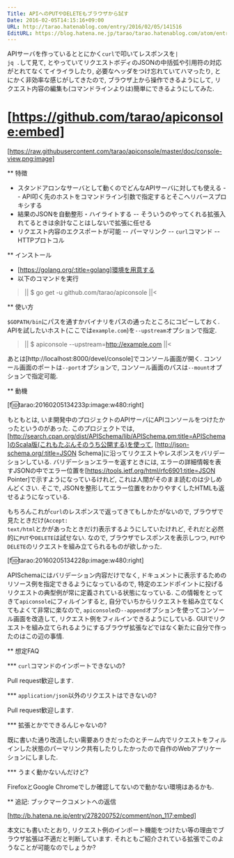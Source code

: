 ```yaml
---
Title: APIへのPUTやDELETEもブラウザから試す
Date: 2016-02-05T14:15:16+09:00
URL: http://tarao.hatenablog.com/entry/2016/02/05/141516
EditURL: https://blog.hatena.ne.jp/tarao/tarao.hatenablog.com/atom/entry/6653586347156088394
---
```


APIサーバを作っているととにかく<code>curl</code>で叩いてレスポンスを<code>| jq .</code>して見て, とやっていてリクエストボディのJSONの中括弧や引用符の対応がとれてなくてイライラしたり, 必要なヘッダをつけ忘れていてハマったり, とにかく非効率な感じがしてきたので, ブラウザ上から操作できるようにして, リクエスト内容の編集も(コマンドラインよりは)簡単にできるようにしてみた.

[https://github.com/tarao/apiconsole:embed]
====

[https://raw.githubusercontent.com/tarao/apiconsole/master/doc/console-view.png:image]

** 特徴

- スタンドアロンなサーバとして動くのでどんなAPIサーバに対しても使える
-- API叩く先のホストをコマンドライン引数で指定するとそこへリバースプロキシする
- 結果のJSONを自動整形・ハイライトする
-- そういうのやってくれる拡張入れてるときは余計なことはしないで拡張に任せる
- リクエスト内容のエクスポートが可能
-- パーマリンク
-- <code>curl</code>コマンド
-- HTTPプロトコル

** インストール

+ [https://golang.org/:title=golang]環境を用意する
+ 以下のコマンドを実行

>||
$ go get -u github.com/tarao/apiconsole
||<

** 使い方

<code>$GOPATH/bin</code>にパスを通すかバイナリをパスの通ったところにコピーしておく. APIを試したいホスト(ここでは<code>example.com</code>)を<code>--upstream</code>オプションで指定.

>||
$ apiconsole --upstream=http://example.com
||<

あとは[http://localhost:8000/devel/console]でコンソール画面が開く. コンソール画面のポートは<code>--port</code>オプションで, コンソール画面のパスは<code>--mount</code>オプションで指定可能.

** 動機

[f:id:tarao:20160205134233p:image:w480:right]

もともとは, いま開発中のプロジェクトのAPIサーバにAPIコンソールをつけたかったというのがあった. このプロジェクトでは, [http://search.cpan.org/dist/APISchema/lib/APISchema.pm:title=APISchema]のScala版(これもたぶんそのうち公開する)を使って, [http://json-schema.org/:title=JSON Schema]に沿ってリクエストやレスポンスをバリデーションしている. バリデーションエラーを返すときには, エラーの詳細情報を表すJSONの中でエラー位置を[https://tools.ietf.org/html/rfc6901:title=JSON Pointer]で示すようになっているけれど, これは人間がそのまま読むのは少しめんどくさい. そこで, JSONを整形してエラー位置をわかりやすくしたHTMLも返せるようになっている.

もちろんこれが<code>curl</code>のレスポンスで返ってきてもしかたがないので, ブラウザで見たときだけ(<code>Accept: text/html</code>とかがあったときだけ)表示するようにしていたけれど, それだと必然的に<code>PUT</code>や<code>DELETE</code>は試せない. なので, ブラウザでレスポンスを表示しつつ, <code>PUT</code>や<code>DELETE</code>のリクエストを組み立てられるものが欲しかった.

[f:id:tarao:20160205134228p:image:w480:right]

APISchemaにはバリデーション内容だけでなく, ドキュメントに表示するためのリソース例を指定できるようになっているので, 特定のエンドポイントに投げるリクエストの典型例が常に定義されている状態になっている. この情報をとってきて<code>apiconsole</code>にフィルインすると, 自分でいちからリクエストを組み立てなくてもよくて非常に楽なので, <code>apiconsole</code>の<code>--append</code>オプションを使ってコンソール画面を改造して, リクエスト例をフィルインできるようにしている. GUIでリクエストを組み立てられるようにするブラウザ拡張などではなく新たに自分で作ったのはこの辺の事情.

** 想定FAQ

*** <code>curl</code>コマンドのインポートできないの?

Pull request歓迎します.

*** <code>application/json</code>以外のリクエストはできないの?

Pull request歓迎します.

*** 拡張とかでできるんじゃないの?

既に書いた通り改造したい需要ありきだったのとチーム内でリクエストをフィルインした状態のパーマリンク共有したりしたかったので自作のWebアプリケーションにしました.

*** うまく動かないんだけど?

FirefoxとGoogle Chromeでしか確認してないので動かない環境はあるかも.

** 追記: ブックマークコメントへの返信

[http://b.hatena.ne.jp/entry/278200752/comment/non_117:embed]

本文にも書いたとおり, リクエスト例のインポート機能をつけたい等の理由でブラウザ拡張は不適だと判断しています. それともご紹介されている拡張でこのようなことが可能なのでしょうか?
